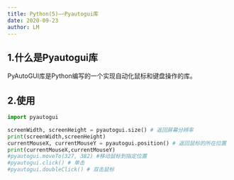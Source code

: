```yaml
---
title: Python(5)——Pyautogui库
date: 2020-09-23
author: LM
---
```


## 1.什么是Pyautogui库

PyAutoGUI库是Python编写的一个实现自动化鼠标和键盘操作的库。

## 2.使用

```python
import pyautogui

screenWidth, screenHeight = pyautogui.size() # 返回屏幕分辨率
print(screenWidth,screenHeight)
currentMouseX, currentMouseY = pyautogui.position() # 返回鼠标的所在位置
print(currentMouseX,currentMouseY)
#pyautogui.moveTo(327, 382) #移动鼠标到指定位置
#pyautogui.click() # 单击
#pyautogui.doubleClick() # 双击鼠标
```

